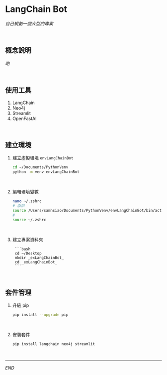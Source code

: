 # LangChain Bot

_自己規劃一個大型的專案_

<br>

## 概念說明

_略_

<br>

## 使用工具

1. LangChain
2. Neo4j
3. Streamlit
4. OpenFastAI

<br>

## 建立環境

1. 建立虛擬環境 `envLangChainBot`

    ```bash
    cd ~/Documents/PythonVenv
    python -m venv envLangChainBot
    ```

<br>

2. 編輯環境變數

    ```bash
    nano ~/.zshrc
    # 添加
    source /Users/samhsiao/Documents/PythonVenv/envLangChainBot/bin/activate
    #
    source ~/.zshrc
    ```

<br>

3. 建立專案資料夾

        ```bash
        cd ~/Desktop
        mkdir _exLangChainBot_
        cd _exLangChainBot_
        ```

<br>

## 套件管理

1. 升級 pip

    ```bash
    pip install --upgrade pip
    ```

<br>

2. 安裝套件

    ```bash
    pip install langchain neo4j streamlit
    ```

<br>

___

_END_
